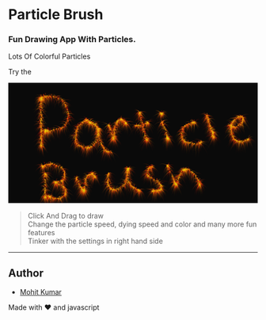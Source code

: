 # Particle Brush

### Fun Drawing App With Particles. 
Lots Of Colorful Particles

Try the 

![](./assets/screenshot.png)

> Click And Drag to draw <br>
> Change the particle speed, dying speed and color and many more fun features <br>
> Tinker with the settings in right hand side

---------

## Author
* [Mohit Kumar](https://github.com/Mohitkumar6122)

Made with :heart: and javascript